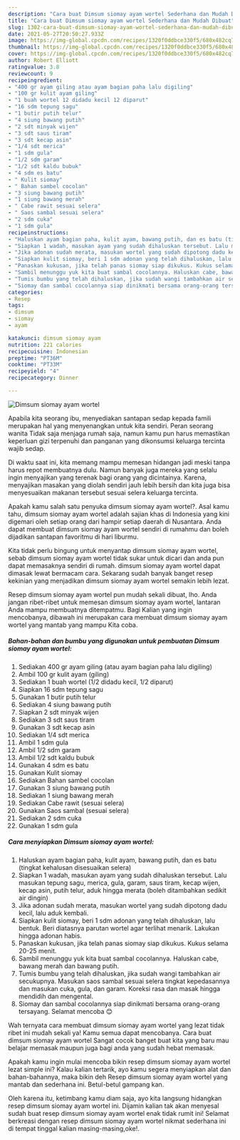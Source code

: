 ```yaml
---
description: "Cara buat Dimsum siomay ayam wortel Sederhana dan Mudah Dibuat"
title: "Cara buat Dimsum siomay ayam wortel Sederhana dan Mudah Dibuat"
slug: 1302-cara-buat-dimsum-siomay-ayam-wortel-sederhana-dan-mudah-dibuat
date: 2021-05-27T20:50:27.933Z
image: https://img-global.cpcdn.com/recipes/1320f0ddbce330f5/680x482cq70/dimsum-siomay-ayam-wortel-foto-resep-utama.jpg
thumbnail: https://img-global.cpcdn.com/recipes/1320f0ddbce330f5/680x482cq70/dimsum-siomay-ayam-wortel-foto-resep-utama.jpg
cover: https://img-global.cpcdn.com/recipes/1320f0ddbce330f5/680x482cq70/dimsum-siomay-ayam-wortel-foto-resep-utama.jpg
author: Robert Elliott
ratingvalue: 3.8
reviewcount: 9
recipeingredient:
- "400 gr ayam giling atau ayam bagian paha lalu digiling"
- "100 gr kulit ayam giling"
- "1 buah wortel 12 didadu kecil 12 diparut"
- "16 sdm tepung sagu"
- "1 butir putih telur"
- "4 siung bawang putih"
- "2 sdt minyak wijen"
- "3 sdt saus tiram"
- "3 sdt kecap asin"
- "1/4 sdt merica"
- "1 sdm gula"
- "1/2 sdm garam"
- "1/2 sdt kaldu bubuk"
- "4 sdm es batu"
- " Kulit siomay"
- " Bahan sambel cocolan"
- "3 siung bawang putih"
- "1 siung bawang merah"
- " Cabe rawit sesuai selera"
- " Saos sambal sesuai selera"
- "2 sdm cuka"
- "1 sdm gula"
recipeinstructions:
- "Haluskan ayam bagian paha, kulit ayam, bawang putih, dan es batu (tingkat kehalusan disesuaikan selera)"
- "Siapkan 1 wadah, masukan ayam yang sudah dihaluskan tersebut. Lalu masukan tepung sagu, merica, gula, garam, saus tiram, kecap wijen, kecap asin, putih telur, aduk hingga merata (boleh ditambahkan sedikit air dingin)"
- "Jika adonan sudah merata, masukan wortel yang sudah dipotong dadu kecil, lalu aduk kembali."
- "Siapkan kulit siomay, beri 1 sdm adonan yang telah dihaluskan, lalu bentuk. Beri diatasnya parutan wortel agar terlihat menarik. Lakukan hingga adonan habis."
- "Panaskan kukusan, jika telah panas siomay siap dikukus. Kukus selama 20-25 menit."
- "Sambil menunggu yuk kita buat sambal cocolannya. Haluskan cabe, bawang merah dan bawang putih."
- "Tumis bumbu yang telah dihaluskan, jika sudah wangi tambahkan air secukupnya. Masukan saos sambal sesuai selera tingkat kepedasannya dan masukan cuka, gula, dan garam. Koreksi rasa dan masak hingga mendidih dan mengental."
- "Siomay dan sambal cocolannya siap dinikmati bersama orang-orang tersayang. Selamat mencoba 😊"
categories:
- Resep
tags:
- dimsum
- siomay
- ayam

katakunci: dimsum siomay ayam 
nutrition: 221 calories
recipecuisine: Indonesian
preptime: "PT36M"
cooktime: "PT33M"
recipeyield: "4"
recipecategory: Dinner

---
```



![Dimsum siomay ayam wortel](https://img-global.cpcdn.com/recipes/1320f0ddbce330f5/680x482cq70/dimsum-siomay-ayam-wortel-foto-resep-utama.jpg)

Apabila kita seorang ibu, menyediakan santapan sedap kepada famili merupakan hal yang menyenangkan untuk kita sendiri. Peran seorang  wanita Tidak saja menjaga rumah saja, namun kamu pun harus memastikan keperluan gizi terpenuhi dan panganan yang dikonsumsi keluarga tercinta wajib sedap.

Di waktu  saat ini, kita memang mampu memesan hidangan jadi meski tanpa harus repot membuatnya dulu. Namun banyak juga mereka yang selalu ingin menyajikan yang terenak bagi orang yang dicintainya. Karena, menyajikan masakan yang diolah sendiri jauh lebih bersih dan kita juga bisa menyesuaikan makanan tersebut sesuai selera keluarga tercinta. 



Apakah kamu salah satu penyuka dimsum siomay ayam wortel?. Asal kamu tahu, dimsum siomay ayam wortel adalah sajian khas di Indonesia yang kini digemari oleh setiap orang dari hampir setiap daerah di Nusantara. Anda dapat membuat dimsum siomay ayam wortel sendiri di rumahmu dan boleh dijadikan santapan favoritmu di hari liburmu.

Kita tidak perlu bingung untuk menyantap dimsum siomay ayam wortel, sebab dimsum siomay ayam wortel tidak sukar untuk dicari dan anda pun dapat memasaknya sendiri di rumah. dimsum siomay ayam wortel dapat dimasak lewat bermacam cara. Sekarang sudah banyak banget resep kekinian yang menjadikan dimsum siomay ayam wortel semakin lebih lezat.

Resep dimsum siomay ayam wortel pun mudah sekali dibuat, lho. Anda jangan ribet-ribet untuk memesan dimsum siomay ayam wortel, lantaran Anda mampu membuatnya ditempatmu. Bagi Kalian yang ingin mencobanya, dibawah ini merupakan cara membuat dimsum siomay ayam wortel yang mantab yang mampu Kita coba.

<!--inarticleads1-->

##### Bahan-bahan dan bumbu yang digunakan untuk pembuatan Dimsum siomay ayam wortel:

1. Sediakan 400 gr ayam giling (atau ayam bagian paha lalu digiling)
1. Ambil 100 gr kulit ayam (giling)
1. Sediakan 1 buah wortel (1/2 didadu kecil, 1/2 diparut)
1. Siapkan 16 sdm tepung sagu
1. Gunakan 1 butir putih telur
1. Sediakan 4 siung bawang putih
1. Siapkan 2 sdt minyak wijen
1. Sediakan 3 sdt saus tiram
1. Gunakan 3 sdt kecap asin
1. Sediakan 1/4 sdt merica
1. Ambil 1 sdm gula
1. Ambil 1/2 sdm garam
1. Ambil 1/2 sdt kaldu bubuk
1. Gunakan 4 sdm es batu
1. Gunakan  Kulit siomay
1. Sediakan  Bahan sambel cocolan
1. Gunakan 3 siung bawang putih
1. Sediakan 1 siung bawang merah
1. Sediakan  Cabe rawit (sesuai selera)
1. Gunakan  Saos sambal (sesuai selera)
1. Sediakan 2 sdm cuka
1. Gunakan 1 sdm gula




<!--inarticleads2-->

##### Cara menyiapkan Dimsum siomay ayam wortel:

1. Haluskan ayam bagian paha, kulit ayam, bawang putih, dan es batu (tingkat kehalusan disesuaikan selera)
1. Siapkan 1 wadah, masukan ayam yang sudah dihaluskan tersebut. Lalu masukan tepung sagu, merica, gula, garam, saus tiram, kecap wijen, kecap asin, putih telur, aduk hingga merata (boleh ditambahkan sedikit air dingin)
1. Jika adonan sudah merata, masukan wortel yang sudah dipotong dadu kecil, lalu aduk kembali.
1. Siapkan kulit siomay, beri 1 sdm adonan yang telah dihaluskan, lalu bentuk. Beri diatasnya parutan wortel agar terlihat menarik. Lakukan hingga adonan habis.
1. Panaskan kukusan, jika telah panas siomay siap dikukus. Kukus selama 20-25 menit.
1. Sambil menunggu yuk kita buat sambal cocolannya. Haluskan cabe, bawang merah dan bawang putih.
1. Tumis bumbu yang telah dihaluskan, jika sudah wangi tambahkan air secukupnya. Masukan saos sambal sesuai selera tingkat kepedasannya dan masukan cuka, gula, dan garam. Koreksi rasa dan masak hingga mendidih dan mengental.
1. Siomay dan sambal cocolannya siap dinikmati bersama orang-orang tersayang. Selamat mencoba 😊




Wah ternyata cara membuat dimsum siomay ayam wortel yang lezat tidak ribet ini mudah sekali ya! Kamu semua dapat mencobanya. Cara buat dimsum siomay ayam wortel Sangat cocok banget buat kita yang baru mau belajar memasak maupun juga bagi anda yang sudah hebat memasak.

Apakah kamu ingin mulai mencoba bikin resep dimsum siomay ayam wortel lezat simple ini? Kalau kalian tertarik, ayo kamu segera menyiapkan alat dan bahan-bahannya, maka bikin deh Resep dimsum siomay ayam wortel yang mantab dan sederhana ini. Betul-betul gampang kan. 

Oleh karena itu, ketimbang kamu diam saja, ayo kita langsung hidangkan resep dimsum siomay ayam wortel ini. Dijamin kalian tak akan menyesal sudah buat resep dimsum siomay ayam wortel enak tidak rumit ini! Selamat berkreasi dengan resep dimsum siomay ayam wortel nikmat sederhana ini di tempat tinggal kalian masing-masing,oke!.

